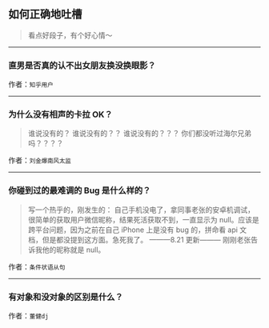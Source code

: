 ## 如何正确地吐槽

> 看点好段子，有个好心情～


 
---

### 直男是否真的认不出女朋友换没换眼影？

> 


作者：`知乎用户`

---

### 为什么没有相声的卡拉 OK？

> 谁说没有的？
> 谁说没有的？？
> 谁说没有的？？？
> 你们都没听过海尔兄弟吗？？？？


作者：`刘金爆南风太监`

---

### 你碰到过的最难调的 Bug 是什么样的？

> 写一个热乎的，刚发生的：
> 自己手机没电了，拿同事老张的安卓机调试，很简单的获取用户微信昵称，结果死活获取不到，一直显示为 null。应该是跨平台问题，因为之前在自己 iPhone 上是没有 bug 的，拼命看 api 文档，但是都没提到这方面。急死我了。
> ———8.21 更新———
> 刚刚老张告诉我他的昵称就是 null。


作者：`条件状语从句`

---

### 有对象和没对象的区别是什么？

> 


作者：`董健dj`